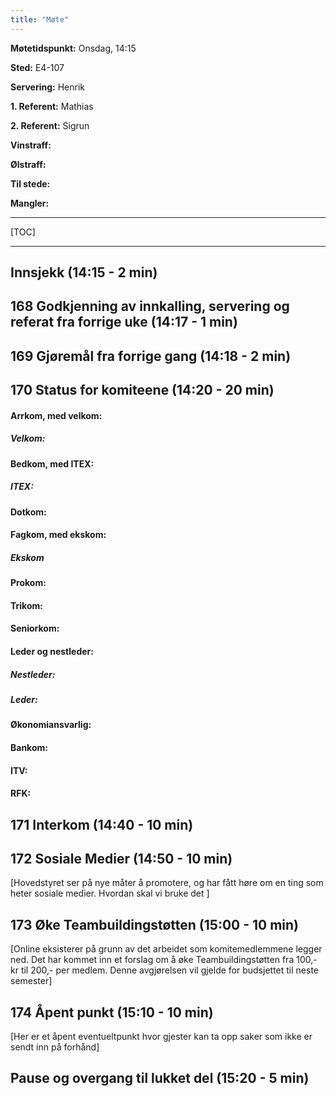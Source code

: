 ```yaml
---
title: "Møte"
---
```


**Møtetidspunkt:** Onsdag, 14:15

**Sted:** E4-107

**Servering:** Henrik

**1. Referent:** Mathias

**2. Referent:** Sigrun

**Vinstraff:**

**Ølstraff:**

**Til stede:**

**Mangler:**

---

[TOC]

---

## Innsjekk (14:15 - 2 min)

## 168 Godkjenning av innkalling, servering og referat fra forrige uke (14:17 - 1 min)

## 169 Gjøremål fra forrige gang (14:18 - 2 min)

## 170 Status for komiteene (14:20 - 20 min)

#### Arrkom, med velkom:

##### Velkom:

#### Bedkom, med ITEX:

##### ITEX:

#### Dotkom:

#### Fagkom, med ekskom:

##### Ekskom

#### Prokom:

#### Trikom:

#### Seniorkom:

#### Leder og nestleder:

##### Nestleder:

##### Leder:

#### Økonomiansvarlig:

#### Bankom:

#### ITV:

#### RFK:

## 171 Interkom (14:40 - 10 min)

## 172 Sosiale Medier (14:50 - 10 min)

[Hovedstyret ser på nye måter å promotere, og har fått høre om en ting som heter sosiale medier. Hvordan skal vi bruke det ]

## 173 Øke Teambuildingstøtten (15:00 - 10 min)

[Online eksisterer på grunn av det arbeidet som komitemedlemmene legger ned. Det har kommet inn et forslag om å øke Teambuildingstøtten fra 100,- kr til 200,- per medlem. Denne avgjørelsen vil gjelde for budsjettet til neste semester]

## 174 Åpent punkt (15:10 - 10 min)

[Her er et åpent eventueltpunkt hvor gjester kan ta opp saker som ikke er sendt inn på forhånd]

## Pause og overgang til lukket del (15:20 - 5 min)